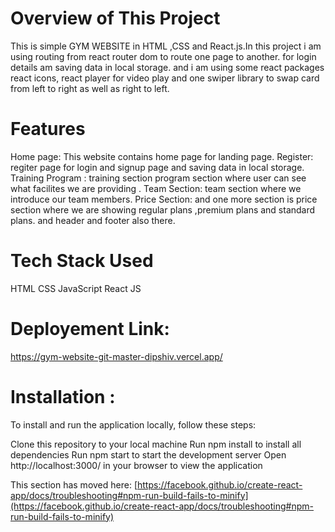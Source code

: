 # Overview of This Project
This is simple GYM WEBSITE in HTML ,CSS  and React.js.In this project i am using routing from react router dom to route one page to another. for login details  am saving data in local storage. and i am using some react packages react icons,  react player for video play and one swiper library to swap card from left to right as well as right to left.

# Features
Home page:
This website contains home page for landing page.
Register: regiter page for login and signup page and saving data in local storage.
Training Program : training section program section where user can see what facilites we are providing .
Team Section: team section where we introduce our team members. 
Price Section: and one more section is price section where we are showing regular plans ,premium plans and standard plans.
and header and footer also there.


# Tech Stack Used
HTML
CSS
JavaScript
React JS


# Deployement Link: 
https://gym-website-git-master-dipshiv.vercel.app/

# Installation :
To install and run the application locally, follow these steps:

Clone this repository to your local machine
Run npm install to install all dependencies
Run npm start to start the development server
Open http://localhost:3000/ in your browser to view the application








This section has moved here: [https://facebook.github.io/create-react-app/docs/troubleshooting#npm-run-build-fails-to-minify](https://facebook.github.io/create-react-app/docs/troubleshooting#npm-run-build-fails-to-minify)
